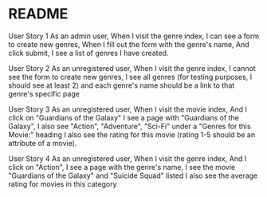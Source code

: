 # README

User Story 1
As an admin user,
When I visit the genre index,
I can see a form to create new genres,
When I fill out the form with the genre's name,
And click submit,
I see a list of genres I have created.

User Story 2
As an unregistered user,
When I visit the genre index,
I cannot see the form to create new genres,
I see all genres (for testing purposes, I should see at least 2)
and each genre's name should be a link to that genre's specific page

User Story 3
As an unregistered user,
When I visit the movie index,
And I click on "Guardians of the Galaxy"
I see a page with "Guardians of the Galaxy",
I also see "Action", "Adventure", "Sci-Fi" under a "Genres for this Movie:" heading
I also see the rating for this movie (rating 1-5 should be an attribute of a movie).

User Story 4
As an unregistered user,
When I visit the genre index,
And I click on "Action", 
I see a page with the genre's name,
I see the movie "Guardians of the Galaxy" and "Suicide Squad" listed
I also see the average rating for movies in this category
